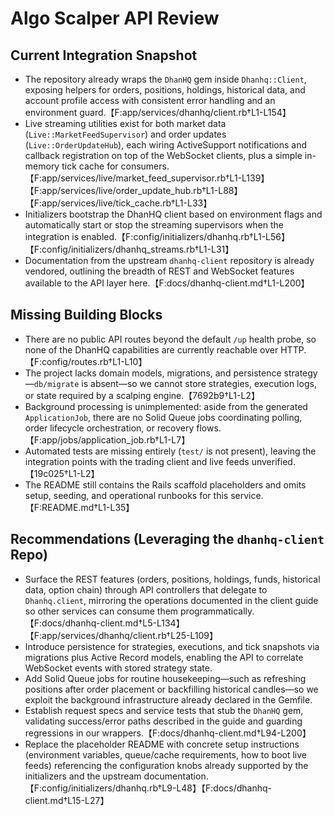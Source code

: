 # Algo Scalper API Review

## Current Integration Snapshot
- The repository already wraps the `DhanHQ` gem inside `Dhanhq::Client`, exposing helpers for orders, positions, holdings, historical data, and account profile access with consistent error handling and an environment guard.【F:app/services/dhanhq/client.rb†L1-L154】
- Live streaming utilities exist for both market data (`Live::MarketFeedSupervisor`) and order updates (`Live::OrderUpdateHub`), each wiring ActiveSupport notifications and callback registration on top of the WebSocket clients, plus a simple in-memory tick cache for consumers.【F:app/services/live/market_feed_supervisor.rb†L1-L139】【F:app/services/live/order_update_hub.rb†L1-L88】【F:app/services/live/tick_cache.rb†L1-L33】
- Initializers bootstrap the DhanHQ client based on environment flags and automatically start or stop the streaming supervisors when the integration is enabled.【F:config/initializers/dhanhq.rb†L1-L56】【F:config/initializers/dhanhq_streams.rb†L1-L31】
- Documentation from the upstream `dhanhq-client` repository is already vendored, outlining the breadth of REST and WebSocket features available to the API layer here.【F:docs/dhanhq-client.md†L1-L200】

## Missing Building Blocks
- There are no public API routes beyond the default `/up` health probe, so none of the DhanHQ capabilities are currently reachable over HTTP.【F:config/routes.rb†L1-L10】
- The project lacks domain models, migrations, and persistence strategy—`db/migrate` is absent—so we cannot store strategies, execution logs, or state required by a scalping engine.【7692b9†L1-L2】
- Background processing is unimplemented: aside from the generated `ApplicationJob`, there are no Solid Queue jobs coordinating polling, order lifecycle orchestration, or recovery flows.【F:app/jobs/application_job.rb†L1-L7】
- Automated tests are missing entirely (`test/` is not present), leaving the integration points with the trading client and live feeds unverified.【19c025†L1-L2】
- The README still contains the Rails scaffold placeholders and omits setup, seeding, and operational runbooks for this service.【F:README.md†L1-L35】

## Recommendations (Leveraging the `dhanhq-client` Repo)
- Surface the REST features (orders, positions, holdings, funds, historical data, option chain) through API controllers that delegate to `Dhanhq.client`, mirroring the operations documented in the client guide so other services can consume them programmatically.【F:docs/dhanhq-client.md†L5-L134】【F:app/services/dhanhq/client.rb†L25-L109】
- Introduce persistence for strategies, executions, and tick snapshots via migrations plus Active Record models, enabling the API to correlate WebSocket events with stored strategy state.
- Add Solid Queue jobs for routine housekeeping—such as refreshing positions after order placement or backfilling historical candles—so we exploit the background infrastructure already declared in the Gemfile.
- Establish request specs and service tests that stub the `DhanHQ` gem, validating success/error paths described in the guide and guarding regressions in our wrappers.【F:docs/dhanhq-client.md†L94-L200】
- Replace the placeholder README with concrete setup instructions (environment variables, queue/cache requirements, how to boot live feeds) referencing the configuration knobs already supported by the initializers and the upstream documentation.【F:config/initializers/dhanhq.rb†L9-L48】【F:docs/dhanhq-client.md†L15-L27】
